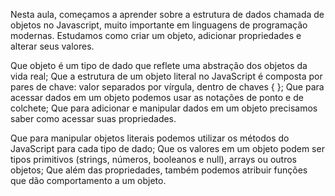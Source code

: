 Nesta aula, começamos a aprender sobre a estrutura de dados chamada de objetos no Javascript, muito importante em linguagens de programação modernas. Estudamos como criar um objeto, adicionar propriedades e alterar seus valores.

Que objeto é um tipo de dado que reflete uma abstração dos objetos da vida real;
Que a estrutura de um objeto literal no JavaScript é composta por pares de chave: valor separados por vírgula, dentro de chaves { };
Que para acessar dados em um objeto podemos usar as notações de ponto e de colchete;
Que para adicionar e manipular dados em um objeto precisamos saber como acessar suas propriedades.

Que para manipular objetos literais podemos utilizar os métodos do JavaScript para cada tipo de dado;
Que os valores em um objeto podem ser tipos primitivos (strings, números, booleanos e null), arrays ou outros objetos;
Que além das propriedades, também podemos atribuir funções que dão comportamento a um objeto.